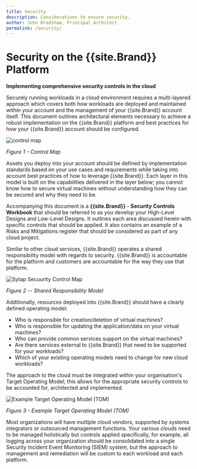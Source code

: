 ```yaml
---
title: Security
description: Considerations to ensure security.
author: John Bradshaw, Principal Architect
permalink: /security/
---
```

 
# Security on the {{site.Brand}} Platform

**Implementing comprehensive security controls in the cloud**

Securely running workloads in a cloud environment requires a multi-layered approach which covers both how workloads are deployed and maintained within your account and the management of your {{site.Brand}} account itself. This document outlines architectural elements necessary to achieve a robust implementation on the {{site.Brand}} platform and best practices for how your {{site.Brand}} account should be configured.

![control map](https://skytap.github.io/well-architected-framework/security/media/image2.png)

_Figure 1 - Control Map_

Assets you deploy into your account should be defined by implementation standards based on your use cases and requirements while taking into account best practices of how to leverage {{site.Brand}}. Each layer in this model is built on the capabilities delivered in the layer below; you cannot know how to secure virtual machines without understanding how they can be secured and why they need to be.

Accompanying this document is a **{{site.Brand}} - Security Controls Workbook** that should be referred to as you develop your High-Level Designs and Low-Level Designs. It outlines each area discussed herein with specific controls that should be applied. It also contains an example of a Risks and Mitigations register that should be considered as part of any cloud project.

Similar to other cloud services, {{site.Brand}} operates a shared responsibility model with regards to security. {{site.Brand}} is accountable for the platform and customers are accountable for the way they use that platform.

![Sytap Secuurity Control Map](https://skytap.github.io/well-architected-framework/security/media/image3.png)

_Figure 2 -- Shared Responsibility Model_

Additionally, resources deployed into {{site.Brand}} should have a clearly defined operating model:

* Who is responsible for creation/deletion of virtual machines?
* Who is responsible for updating the application/data on your virtual machines?
* Who can provide common services support on the virtual machines?
* Are there services external to {{site.Brand}} that need to be supported for your workloads?
* Which of your existing operating models need to change for new cloud workloads?

The approach to the cloud must be integrated within your organisation's Target Operating Model; this allows for the appropriate security controls to be accounted for, architected and implemented.

![Example Target Operating Model (TOM)](https://skytap.github.io/well-architected-framework/security/landminemedia/media/image3.png)

<!--(https://www.lucidchart.com/documents/edit/f5794a4f-e45d-4a70-9e12-9f0abf4579bb/0?callback=close&name=docs&callback_type=back&v=1701&s=612)-->

_Figure 3 - Example Target Operating Model (TOM)_

Most organizations will have multiple cloud vendors, supported by systems integrators or outsourced management functions. Your various clouds need to be managed holistically but controls applied specifically, for example, all logging across your organization should be consolidated into a single Security Incident Event Monitoring (SIEM) system, but the approach to management and remediation will be custom to each workload and each platform.
